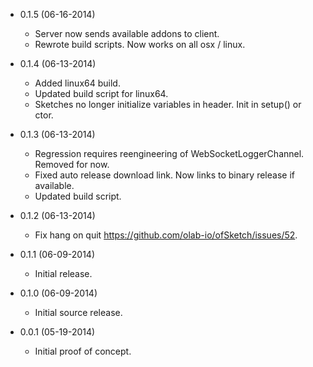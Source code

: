 - 0.1.5 (06-16-2014)
    + Server now sends available addons to client.
    + Rewrote build scripts.  Now works on all osx / linux.

- 0.1.4 (06-13-2014)
    + Added linux64 build.
    + Updated build script for linux64.
    + Sketches no longer initialize variables in header.  Init in setup() or ctor.

- 0.1.3 (06-13-2014)
    + Regression requires reengineering of WebSocketLoggerChannel.  Removed for now.
    + Fixed auto release download link.  Now links to binary release if available.
    + Updated build script.

- 0.1.2 (06-13-2014)
    + Fix hang on quit https://github.com/olab-io/ofSketch/issues/52.
    
- 0.1.1 (06-09-2014)
    + Initial release.

- 0.1.0 (06-09-2014)
    + Initial source release.

- 0.0.1 (05-19-2014)
    + Initial proof of concept.